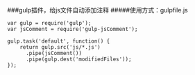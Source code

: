###gulp插件，给js文件自动添加注释
#####使用方式：gulpfile.js

	var gulp = require('gulp');
	var jsComment = require('gulp-jsComment');

	gulp.task('default', function() {
		return gulp.src('js/*.js')
		  .pipe(jsComment())
		  .pipe(gulp.dest('modifiedFiles'));
	});